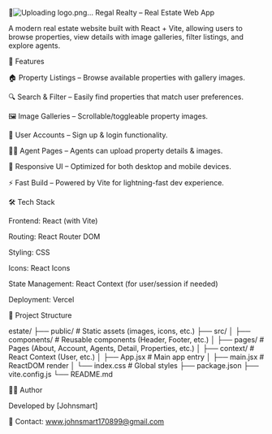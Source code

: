 🏡![Uploading logo.png…]()
 Regal Realty – Real Estate Web App

A modern real estate website built with React + Vite, allowing users to browse properties, view details with image galleries, filter listings, and explore agents.

🚀 Features

🏠 Property Listings – Browse available properties with gallery images.

🔍 Search & Filter – Easily find properties that match user preferences.

🖼 Image Galleries – Scrollable/toggleable property images.

👤 User Accounts – Sign up & login functionality.

🧑‍💼 Agent Pages – Agents can upload property details & images.

📱 Responsive UI – Optimized for both desktop and mobile devices.

⚡ Fast Build – Powered by Vite for lightning-fast dev experience.

🛠 Tech Stack

Frontend: React (with Vite)

Routing: React Router DOM

Styling: CSS 

Icons: React Icons

State Management: React Context (for user/session if needed)

Deployment: Vercel

📂 Project Structure

estate/
 ├── public/             # Static assets (images, icons, etc.)
 ├── src/
 │   ├── components/     # Reusable components (Header, Footer, etc.)
 │   ├── pages/          # Pages (About, Account, Agents, Detail, Properties, etc.)
 │   ├── context/        # React Context (User, etc.)
 │   ├── App.jsx         # Main app entry
 │   ├── main.jsx        # ReactDOM render
 │   └── index.css       # Global styles
 ├── package.json
 ├── vite.config.js
 └── README.md

👨‍💻 Author

Developed by [Johnsmart]

📧 Contact: www.johnsmart170899@gmail.com
